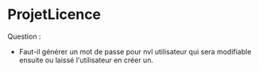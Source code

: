 # ProjetLicence


Question :

- Faut-il générer un mot de passe pour nvl utilisateur qui sera modifiable ensuite ou laissé l'utilisateur en créer un.